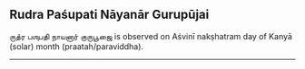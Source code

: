 ## Rudra Paśupati Nāyanār Gurupūjai
ருத்ர பஶுபதி நாயனார் குருபூஜை is observed on Aśvinī nakṣhatram day of Kanyā (solar) month (praatah/paraviddha).



---
